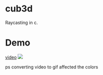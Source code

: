 # cub3d
Raycasting in c. 
# Demo
[video](https://youtu.be/uem27oIxFng)
![](cub3d.gif)


ps converting video to gif affected the colors
